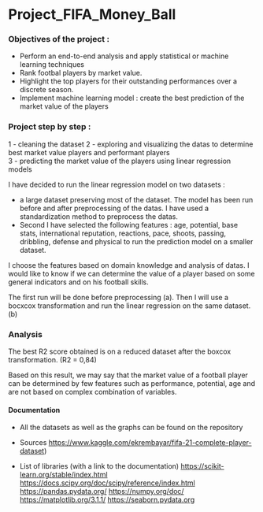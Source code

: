 # Project_FIFA_Money_Ball 

### Objectives of the project :

- Perform an end-to-end analysis and apply statistical or machine learning techniques
 - Rank footbal players by market value.
 - Highlight the top players for their outstanding performances over a discrete season.
 - Implement machine learning model : create the best prediction of the market value of the players


### Project step by step :

1 - cleaning the dataset 
2 - exploring and visualizing the datas to determine best market value players and performant players  
3 - predicting the market value of the players using linear regression models

I have decided to run the linear regression model on two datasets :
- a large dataset preserving most of the dataset. The model has been run before and after preprocessing of the datas. 
I have used a standardization method to preprocess the datas.
- Second I have selected the following features : age, potential, base stats, international reputation, reactions, pace, shoots, passing, dribbling, defense and physical to run the prediction model on a smaller dataset.
    
I choose the features based on domain knowledge and analysis of datas.
I would like to know if we can determine the value of a player based on some general indicators and on his football skills. 

The first run will be done before preprocessing (a).
Then I will use a bocxcox transformation and run the linear regression on the same dataset. (b)

###  Analysis

The best R2 score obtained is on a reduced dataset after the boxcox transformation. (R2 = 0,84)

Based on this result, we may say that the market value of a football player can be determined by few features such as performance, potential, age and are not based on complex combination of variables.

#### Documentation

 * All the datasets as well as the graphs can be found on the repository
 
 * Sources 
 https://www.kaggle.com/ekrembayar/fifa-21-complete-player-dataset)
 
 * List of libraries (with a link to the documentation)
https://scikit-learn.org/stable/index.html
https://docs.scipy.org/doc/scipy/reference/index.html
https://pandas.pydata.org/
https://numpy.org/doc/
https://matplotlib.org/3.1.1/
https://seaborn.pydata.org
